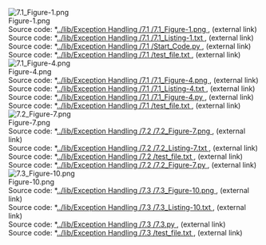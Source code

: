 ![ 7.1_Figure-1.png](https://raw.githubusercontent.com/ksteve3/ITFDN100_MOD07/master/docs/lib/Exception%20Handling/7.1/7.1_Figure-1.png "Figure-1.png")<br/>Figure-1.png<br/>Source code: *[../lib/Exception Handling /7.1 /7.1_Figure-1.png   ](https://raw.githubusercontent.com/ksteve3/ITFDN100_MOD07/master/docs/lib/Exception%20Handling/7.1/7.1_Figure-1.png)     , (external link)<br/>Source code: *[../lib/Exception Handling /7.1 /7.1_Listing-1.txt   ](https://raw.githubusercontent.com/ksteve3/ITFDN100_MOD07/master/docs/lib/Exception%20Handling/7.1/7.1_Listing-1.txt)     , (external link)<br/>Source code: *[../lib/Exception Handling /7.1 /Start_Code.py   ](https://raw.githubusercontent.com/ksteve3/ITFDN100_MOD07/master/docs/lib/Exception%20Handling/7.1/Start_Code.py)     , (external link)<br/>Source code: *[../lib/Exception Handling /7.1 /test_file.txt   ](https://raw.githubusercontent.com/ksteve3/ITFDN100_MOD07/master/docs/lib/Exception%20Handling/7.1/test_file.txt)     , (external link)<br/>
![ 7.1_Figure-4.png](https://raw.githubusercontent.com/ksteve3/ITFDN100_MOD07/master/docs/lib/Exception%20Handling/7.1/7.1_Figure-4.png "Figure-4.png")<br/>Figure-4.png<br/>Source code: *[../lib/Exception Handling /7.1 /7.1_Figure-4.png   ](https://raw.githubusercontent.com/ksteve3/ITFDN100_MOD07/master/docs/lib/Exception%20Handling/7.1/7.1_Figure-4.png)     , (external link)<br/>Source code: *[../lib/Exception Handling /7.1 /7.1_Listing-4.txt   ](https://raw.githubusercontent.com/ksteve3/ITFDN100_MOD07/master/docs/lib/Exception%20Handling/7.1/7.1_Listing-4.txt)     , (external link)<br/>Source code: *[../lib/Exception Handling /7.1 /7.1_Figure-4.py   ](https://raw.githubusercontent.com/ksteve3/ITFDN100_MOD07/master/docs/lib/Exception%20Handling/7.1/7.1_Figure-4.py)     , (external link)<br/>Source code: *[../lib/Exception Handling /7.1 /test_file.txt   ](https://raw.githubusercontent.com/ksteve3/ITFDN100_MOD07/master/docs/lib/Exception%20Handling/7.1/test_file.txt)     , (external link)<br/>
![ 7.2_Figure-7.png](https://raw.githubusercontent.com/ksteve3/ITFDN100_MOD07/master/docs/lib/Exception%20Handling/7.2/7.2_Figure-7.png "Figure-7.png")<br/>Figure-7.png<br/>Source code: *[../lib/Exception Handling /7.2 /7.2_Figure-7.png   ](https://raw.githubusercontent.com/ksteve3/ITFDN100_MOD07/master/docs/lib/Exception%20Handling/7.2/7.2_Figure-7.png)     , (external link)<br/>Source code: *[../lib/Exception Handling /7.2 /7.2_Listing-7.txt   ](https://raw.githubusercontent.com/ksteve3/ITFDN100_MOD07/master/docs/lib/Exception%20Handling/7.2/7.2_Listing-7.txt)     , (external link)<br/>Source code: *[../lib/Exception Handling /7.2 /test_file.txt   ](https://raw.githubusercontent.com/ksteve3/ITFDN100_MOD07/master/docs/lib/Exception%20Handling/7.2/test_file.txt)     , (external link)<br/>Source code: *[../lib/Exception Handling /7.2 /7.2_Figure-7.py   ](https://raw.githubusercontent.com/ksteve3/ITFDN100_MOD07/master/docs/lib/Exception%20Handling/7.2/7.2_Figure-7.py)     , (external link)<br/>
![ 7.3_Figure-10.png](https://raw.githubusercontent.com/ksteve3/ITFDN100_MOD07/master/docs/lib/Exception%20Handling/7.3/7.3_Figure-10.png "Figure-10.png")<br/>Figure-10.png<br/>Source code: *[../lib/Exception Handling /7.3 /7.3_Figure-10.png   ](https://raw.githubusercontent.com/ksteve3/ITFDN100_MOD07/master/docs/lib/Exception%20Handling/7.3/7.3_Figure-10.png)     , (external link)<br/>Source code: *[../lib/Exception Handling /7.3 /7.3_Listing-10.txt   ](https://raw.githubusercontent.com/ksteve3/ITFDN100_MOD07/master/docs/lib/Exception%20Handling/7.3/7.3_Listing-10.txt)     , (external link)<br/>Source code: *[../lib/Exception Handling /7.3 /7.3.py   ](https://raw.githubusercontent.com/ksteve3/ITFDN100_MOD07/master/docs/lib/Exception%20Handling/7.3/7.3.py)     , (external link)<br/>Source code: *[../lib/Exception Handling /7.3 /test_file.txt   ](https://raw.githubusercontent.com/ksteve3/ITFDN100_MOD07/master/docs/lib/Exception%20Handling/7.3/test_file.txt)     , (external link)<br/>
